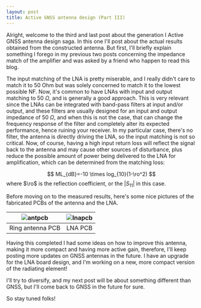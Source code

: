 ```yaml
---
layout: post
title: Active GNSS antenna design (Part III)
---
```


Alright, welcome to the third and last post about the generation I Active GNSS antenna design saga. In this one I'll post about the actual results obtained from the constructed antenna. But first, I'll briefly explain something I forego in my previous two posts concerning the impedance match of the amplifier and was asked by a friend who happen to read this blog. 

The input matching of the LNA is pretty miserable, and I really didn't care to match it to 50 Ohm but was solely concerned to match it to the lowest possible NF. Now, it's common to have LNAs with input and output matching to 50 $\Omega$, and is generally a good approach. This is very relevant since the LNAs can be integrated with band-pass filters at input and/or output, and these filters are usually designed for an input and output impedance of 50 $\Omega$, and when this is not the case, that can change the frequency response of the filter and completely alter its expected performance, hence ruining your receiver. In my particular case, there's no filter, the antenna is directly driving the LNA, so the input matching is not so critical. Now, of course, having a high input return loss will reflect the signal back to the antenna and may cause other sources of disturbance, plus reduce the possible amount of power being delivered to the LNA for amplification, which can be determined from the matching loss:

$$
ML_{dB}=-10 \times log_{10}(1-\ro^2)
$$
where $\ro$ is the reflection coefficient, or the $|S_{11}|$ in this case.

Before moving on to the measured results, here's some nice pictures of the fabricated PCBs of the antenna and the LNA.

|![antpcb](/images/post15/antenna_pcb.png)|![lnapcb](/images/post15/lna_pcb.png)|
|:-------------------------:|:-------------------------: |
|Ring antenna PCB | LNA PCB |





Having this completed I had some ideas on how to improve this antenna, making it more compact and having more active gain, therefore,  I'll keep posting more updates on GNSS antennas in the future. I have an upgrade for the LNA board design, and I'm working on a new, more compact version of the radiating element!

I'll try to diversify, and my next post will be about something different than GNSS, but I'll come back to GNSS in the future for sure.

So stay tuned folks!